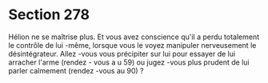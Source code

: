 # Section 278

Hélion ne se maîtrise plus. Et vous avez conscience qu'il a perdu
totalement le contrôle de lui -même, lorsque vous le voyez
manipuler nerveusement le désintégrateur. Allez -vous vous
précipiter sur lui pour essayer de lui arracher l'arme (rendez -
vous a u 59) ou jugez -vous plus prudent de lui parler calmement
(rendez -vous au 90) ?